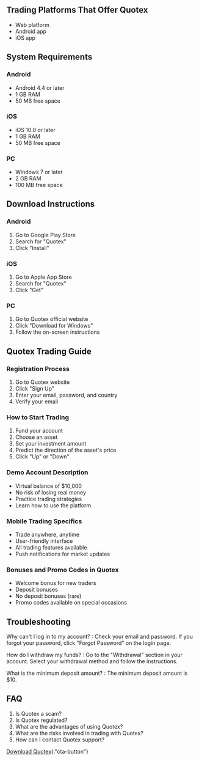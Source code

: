 ## Trading Platforms That Offer Quotex

-   Web platform
-   Android app
-   iOS app

## System Requirements

### Android

-   Android 4.4 or later
-   1 GB RAM
-   50 MB free space

### iOS

-   iOS 10.0 or later
-   1 GB RAM
-   50 MB free space

### PC

-   Windows 7 or later
-   2 GB RAM
-   100 MB free space

## Download Instructions

### Android

1.  Go to Google Play Store
2.  Search for "Quotex"
3.  Click "Install"

### iOS

1.  Go to Apple App Store
2.  Search for "Quotex"
3.  Click "Get"

### PC

1.  Go to Quotex official website
2.  Click "Download for Windows"
3.  Follow the on-screen instructions

## Quotex Trading Guide

### Registration Process

1.  Go to Quotex website
2.  Click "Sign Up"
3.  Enter your email, password, and country
4.  Verify your email

### How to Start Trading

1.  Fund your account
2.  Choose an asset
3.  Set your investment amount
4.  Predict the direction of the asset\'s price
5.  Click "Up" or "Down"

### Demo Account Description

-   Virtual balance of \$10,000
-   No risk of losing real money
-   Practice trading strategies
-   Learn how to use the platform

### Mobile Trading Specifics

-   Trade anywhere, anytime
-   User-friendly interface
-   All trading features available
-   Push notifications for market updates

### Bonuses and Promo Codes in Quotex

-   Welcome bonus for new traders
-   Deposit bonuses
-   No deposit bonuses (rare)
-   Promo codes available on special occasions

## Troubleshooting

Why can\'t I log in to my account?
:   Check your email and password. If you forgot your password, click
    "Forgot Password" on the login page.

How do I withdraw my funds?
:   Go to the "Withdrawal" section in your account. Select your
    withdrawal method and follow the instructions.

What is the minimum deposit amount?
:   The minimum deposit amount is \$10.

## FAQ

1.  Is Quotex a scam?
2.  Is Quotex regulated?
3.  What are the advantages of using Quotex?
4.  What are the risks involved in trading with Quotex?
5.  How can I contact Quotex support?

[Download
Quotex](\%22https://traff.sbs/brokerqxsignup\%22){."cta-button"}

